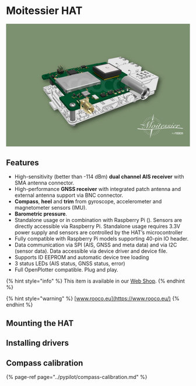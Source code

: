 # Moitessier HAT

![Moitessier HAT mounted on Raspberry Pi](../.gitbook/assets/moitessier-hat-on-raspberry-pi.jpg)

## Features

* High-sensitivity \(better than -114 dBm\) **dual channel AIS receiver** with SMA antenna connector.
* High-performance **GNSS receiver** with integrated patch antenna and external antenna support via BNC connector.
* **Compass**, **heel** and **trim** from gyroscope, accelerometer and magnetometer sensors \(IMU\).
* **Barometric pressure**.
* Standalone usage or in combination with Raspberry Pi \(\). Sensors are directly accessible via Raspberry Pi. Standalone usage requires 3.3V power supply and sensors are controlled by the HAT’s microcontroller
* Fully compatible with Raspberry Pi models supporting 40-pin IO header.
* Data communication via SPI \(AIS, GNSS and meta data\) and via I2C \(sensor data\). Data accessible via device driver and device file.
* Supports ID EEPROM and automatic device tree loading
* 3 status LEDs \(AIS status, GNSS status, error\)
* Full OpenPlotter compatible. Plug and play.

{% hint style="info" %}
This item is available in our [Web Shop](http://shop.sailoog.com).
{% endhint %}

{% hint style="warning" %}
[www.rooco.eu](https://www.rooco.eu/)
{% endhint %}

## Mounting the HAT

## Installing drivers

## Compass calibration

{% page-ref page="../pypilot/compass-calibration.md" %}



